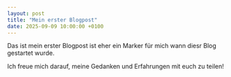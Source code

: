 ```yaml
---
layout: post
title: "Mein erster Blogpost"
date: 2025-09-09 10:00:00 +0100
---
```


Das ist mein erster Blogpost ist eher ein Marker für mich wann diesr Blog gestartet wurde.

<!--more-->

Ich freue mich darauf, meine Gedanken und Erfahrungen mit euch zu teilen!